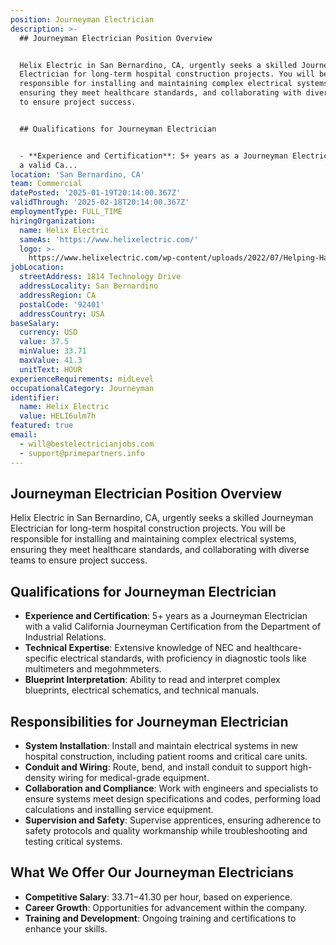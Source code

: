 ```yaml
---
position: Journeyman Electrician
description: >-
  ## Journeyman Electrician Position Overview


  Helix Electric in San Bernardino, CA, urgently seeks a skilled Journeyman
  Electrician for long-term hospital construction projects. You will be
  responsible for installing and maintaining complex electrical systems,
  ensuring they meet healthcare standards, and collaborating with diverse teams
  to ensure project success.


  ## Qualifications for Journeyman Electrician


  - **Experience and Certification**: 5+ years as a Journeyman Electrician with
  a valid Ca...
location: 'San Bernardino, CA'
team: Commercial
datePosted: '2025-01-19T20:14:00.367Z'
validThrough: '2025-02-18T20:14:00.367Z'
employmentType: FULL_TIME
hiringOrganization:
  name: Helix Electric
  sameAs: 'https://www.helixelectric.com/'
  logo: >-
    https://www.helixelectric.com/wp-content/uploads/2022/07/Helping-Hands-Logo_Blue-e1656694113799.jpg
jobLocation:
  streetAddress: 1814 Technology Drive
  addressLocality: San Bernardino
  addressRegion: CA
  postalCode: '92401'
  addressCountry: USA
baseSalary:
  currency: USD
  value: 37.5
  minValue: 33.71
  maxValue: 41.3
  unitText: HOUR
experienceRequirements: midLevel
occupationalCategory: Journeyman
identifier:
  name: Helix Electric
  value: HELI6ulm7h
featured: true
email:
  - will@bestelectricianjobs.com
  - support@primepartners.info
---
```




## Journeyman Electrician Position Overview

Helix Electric in San Bernardino, CA, urgently seeks a skilled Journeyman Electrician for long-term hospital construction projects. You will be responsible for installing and maintaining complex electrical systems, ensuring they meet healthcare standards, and collaborating with diverse teams to ensure project success.

## Qualifications for Journeyman Electrician

- **Experience and Certification**: 5+ years as a Journeyman Electrician with a valid California Journeyman Certification from the Department of Industrial Relations.
- **Technical Expertise**: Extensive knowledge of NEC and healthcare-specific electrical standards, with proficiency in diagnostic tools like multimeters and megohmmeters.
- **Blueprint Interpretation**: Ability to read and interpret complex blueprints, electrical schematics, and technical manuals.

## Responsibilities for Journeyman Electrician

- **System Installation**: Install and maintain electrical systems in new hospital construction, including patient rooms and critical care units.
- **Conduit and Wiring**: Route, bend, and install conduit to support high-density wiring for medical-grade equipment.
- **Collaboration and Compliance**: Work with engineers and specialists to ensure systems meet design specifications and codes, performing load calculations and installing service equipment.
- **Supervision and Safety**: Supervise apprentices, ensuring adherence to safety protocols and quality workmanship while troubleshooting and testing critical systems.

## What We Offer Our Journeyman Electricians

- **Competitive Salary**: $33.71-$41.30 per hour, based on experience.
- **Career Growth**: Opportunities for advancement within the company.
- **Training and Development**: Ongoing training and certifications to enhance your skills.